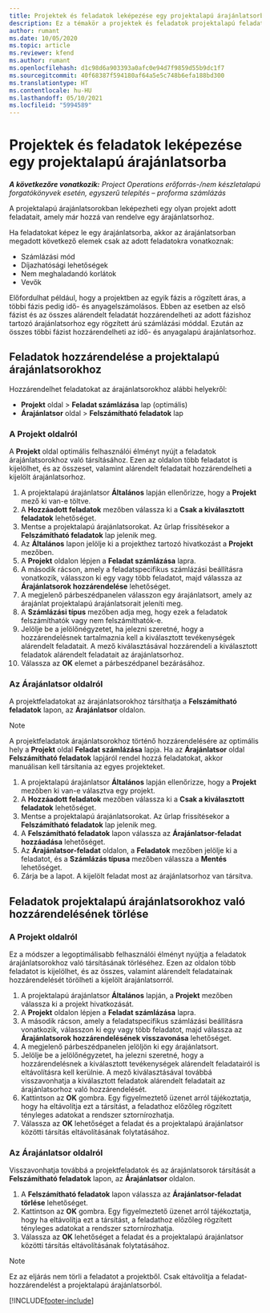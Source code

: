 ```yaml
---
title: Projektek és feladatok leképezése egy projektalapú árajánlatsorba
description: Ez a témakör a projektek és feladatok projektalapú feladatsorra való leképezésével kapcsolatban tartalmaz tájékoztatást.
author: rumant
ms.date: 10/05/2020
ms.topic: article
ms.reviewer: kfend
ms.author: rumant
ms.openlocfilehash: d1c98d6a903393a0afc0e94d7f9859d55b9dc1f7
ms.sourcegitcommit: 40f68387f594180af64a5e5c748b6efa188bd300
ms.translationtype: HT
ms.contentlocale: hu-HU
ms.lasthandoff: 05/10/2021
ms.locfileid: "5994589"
---
```

# <a name="map-projects-and-tasks-to-a-project-based-quote-line"></a>Projektek és feladatok leképezése egy projektalapú árajánlatsorba

_**A következőre vonatkozik:** Project Operations erőforrás-/nem készletalapú forgatókönyvek esetén, egyszerű telepítés – proforma számlázás_

A projektalapú árajánlatsorokban leképezheti egy olyan projekt adott feladatait, amely már hozzá van rendelve egy árajánlatsorhoz.

Ha feladatokat képez le egy árajánlatsorba, akkor az árajánlatsorban megadott következő elemek csak az adott feladatokra vonatkoznak:

- Számlázási mód
- Díjazhatósági lehetőségek
- Nem meghaladandó korlátok
- Vevők

Előfordulhat például, hogy a projektben az egyik fázis a rögzített áras, a többi fázis pedig idő- és anyagelszámolásos. Ebben az esetben az első fázist és az összes alárendelt feladatát hozzárendelheti az adott fázishoz tartozó árajánlatsorhoz egy rögzített árú számlázási móddal. Ezután az összes többi fázist hozzárendelheti az idő- és anyagalapú árajánlatsorhoz.

## <a name="associate-tasks-to-project-based-quote-lines"></a>Feladatok hozzárendelése a projektalapú árajánlatsorokhoz

Hozzárendelhet feladatokat az árajánlatsorokhoz alábbi helyekről:

- **Projekt** oldal > **Feladat számlázása** lap (optimális)
- **Árajánlatsor** oldal > **Felszámítható feladatok** lap 

### <a name="from-the-project-page"></a>A Projekt oldalról

A **Projekt** oldal optimális felhasználói élményt nyújt a feladatok árajánlatsorokhoz való társításához. Ezen az oldalon több feladatot is kijelölhet, és az összeset, valamint alárendelt feladatait hozzárendelheti a kijelölt árajánlatsorhoz.

1. A projektalapú árajánlatsor **Általános** lapján ellenőrizze, hogy a **Projekt** mező ki van-e töltve.
2. A **Hozzáadott feladatok** mezőben válassza ki a **Csak a kiválasztott feladatok** lehetőséget.
3. Mentse a projektalapú árajánlatsorokat. Az űrlap frissítésekor a **Felszámítható feladatok** lap jelenik meg.
4. Az **Általános** lapon jelölje ki a projekthez tartozó hivatkozást a **Projekt** mezőben.
5. A **Projekt** oldalon lépjen a **Feladat számlázása** lapra.
6. A második rácson, amely a feladatspecifikus számlázási beállításra vonatkozik, válasszon ki egy vagy több feladatot, majd válassza az **Árajánlatsorok hozzárendelése** lehetőséget.
7. A megjelenő párbeszédpanelen válasszon egy árajánlatsort, amely az árajánlat projektalapú árajánlatsorait jeleníti meg.
8. A **Számlázási típus** mezőben adja meg, hogy ezek a feladatok felszámíthatók vagy nem felszámíthatók-e.
9. Jelölje be a jelölőnégyzetet, ha jelezni szeretné, hogy a hozzárendelésnek tartalmaznia kell a kiválasztott tevékenységek alárendelt feladatait. A mező kiválasztásával hozzárendeli a kiválasztott feladatok alárendelt feladatait az árajánlatsorhoz.
10. Válassza az **OK** elemet a párbeszédpanel bezárásához.

### <a name="from-the-quote-line-page"></a>Az Árajánlatsor oldalról

A projektfeladatokat az árajánlatsorokhoz társíthatja a **Felszámítható feladatok** lapon, az **Árajánlatsor** oldalon.

>[!NOTE]
>A projektfeladatok árajánlatsorokhoz történő hozzárendelésére az optimális hely a **Projekt** oldal **Feladat számlázása** lapja. Ha az **Árajánlatsor** oldal **Felszámítható feladatok** lapjáról rendel hozzá feladatokat, akkor manuálisan kell társítania az egyes projekteket.

1. A projektalapú árajánlatsor **Általános** lapján ellenőrizze, hogy a **Projekt** mezőben ki van-e választva egy projekt.
2. A **Hozzáadott feladatok** mezőben válassza ki a **Csak a kiválasztott feladatok** lehetőséget.
3. Mentse a projektalapú árajánlatsorokat. Az űrlap frissítésekor a **Felszámítható feladatok** lap jelenik meg.
4. A **Felszámítható feladatok** lapon válassza az **Árajánlatsor-feladat hozzáadása** lehetőséget.
5. Az **Árajánlatsor-feladat** oldalon, a **Feladatok** mezőben jelölje ki a feladatot, és a **Számlázás típusa** mezőben válassza a **Mentés** lehetőséget. 
6. Zárja be a lapot. A kijelölt feladat most az árajánlatsorhoz van társítva.

## <a name="disassociate-tasks-from-projectbased-quote-lines"></a>Feladatok projektalapú árajánlatsorokhoz való hozzárendelésének törlése

### <a name="from-the-project-page"></a>A Projekt oldalról

Ez a módszer a legoptimálisabb felhasználói élményt nyújtja a feladatok árajánlatsorokhoz való társításának törléséhez. Ezen az oldalon több feladatot is kijelölhet, és az összes, valamint alárendelt feladatainak hozzárendelését törölheti a kijelölt árajánlatsorról.

1. A projektalapú árajánlatsor **Általános** lapján, a **Projekt** mezőben válassza ki a projekt hivatkozását.
2. A **Projekt** oldalon lépjen a **Feladat számlázása** lapra.
3. A második rácson, amely a feladatspecifikus számlázási beállításra vonatkozik, válasszon ki egy vagy több feladatot, majd válassza az **Árajánlatsorok hozzárendelésének visszavonása** lehetőséget.
4. A megjelenő párbeszédpanelen jelöljön ki egy árajánlatsort.
5. Jelölje be a jelölőnégyzetet, ha jelezni szeretné, hogy a hozzárendelésnek a kiválasztott tevékenységek alárendelt feladatairól is eltávolításra kell kerülnie. A mező kiválasztásával továbbá visszavonhatja a kiválasztott feladatok alárendelt feladatait az árajánlatsorhoz való hozzárendelését.
6. Kattintson az **OK** gombra. Egy figyelmeztető üzenet arról tájékoztatja, hogy ha eltávolítja ezt a társítást, a feladathoz előzőleg rögzített tényleges adatokat a rendszer sztornírozhatja. 
7. Válassza az **OK** lehetőséget a feladat és a projektalapú árajánlatsor közötti társítás eltávolításának folytatásához.

### <a name="from-the-quote-line-page"></a>Az Árajánlatsor oldalról

Visszavonhatja továbbá a projektfeladatok és az árajánlatsorok társítását a **Felszámítható feladatok** lapon, az **Árajánlatsor** oldalon.

1. A **Felszámítható feladatok** lapon válassza az **Árajánlatsor-feladat törlése** lehetőséget.
2. Kattintson az **OK** gombra. Egy figyelmeztető üzenet arról tájékoztatja, hogy ha eltávolítja ezt a társítást, a feladathoz előzőleg rögzített tényleges adatokat a rendszer sztornírozhatja. 
3. Válassza az **OK** lehetőséget a feladat és a projektalapú árajánlatsor közötti társítás eltávolításának folytatásához.

>[!NOTE]
> Ez az eljárás nem törli a feladatot a projektből. Csak eltávolítja a feladat-hozzárendelést a projektalapú árajánlatsorból.


[!INCLUDE[footer-include](../../includes/footer-banner.md)]
